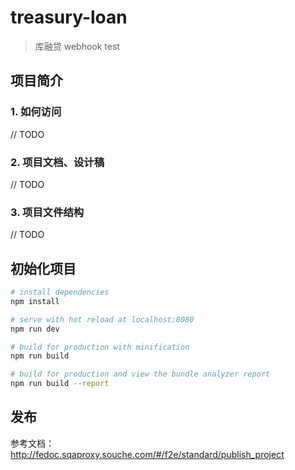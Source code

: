 # treasury-loan

> 库融贷 webhook test

## 项目简介

### 1. 如何访问

// TODO

### 2. 项目文档、设计稿

// TODO

### 3. 项目文件结构

// TODO

## 初始化项目

``` bash
# install dependencies
npm install

# serve with hot reload at localhost:8080
npm run dev

# build for production with minification
npm run build

# build for production and view the bundle analyzer report
npm run build --report
```

## 发布

参考文档：http://fedoc.sqaproxy.souche.com/#/f2e/standard/publish_project
